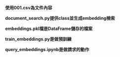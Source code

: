 **使用001.csv為文件內容**

**document_search.py提供class並生成embedding檢索**

**embeddings.pkl檔是DataFrame儲存的檔案**

**train_embeddings.py是做預訓練**

**query_embeddings.ipynb是做請求的動作**